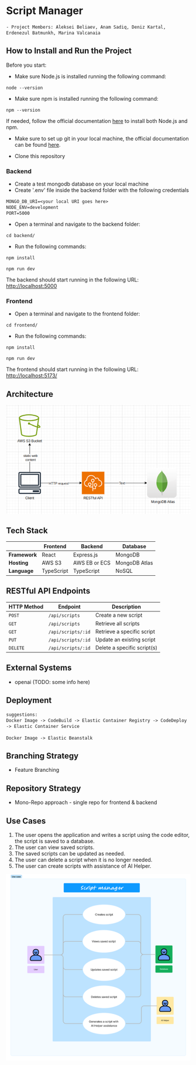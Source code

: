 # Script Manager

    - Project Members: Aleksei Beliaev, Anam Sadiq, Deniz Kartal, Erdenezul Batmunkh, Marina Valcanaia
## How to Install and Run the Project

Before you start:

- Make sure Node.js is installed running the following command:
```
node --version
```

- Make sure npm is installed running the following command:
```
npm --version
```
If needed, follow the official documentation [here](https://nodejs.org/en/learn/getting-started/how-to-install-nodejs) to install both Node.js and npm.

- Make sure to set up git in your local machine, the official documentation can be found [here](https://docs.github.com/en/get-started/getting-started-with-git/set-up-git).

- Clone this repository

### Backend
- Create a test mongodb database on your local machine
- Create '.env' file inside the backend folder with the following credentials
```
MONGO_DB_URI=<your local URI goes here>
NODE_ENV=development
PORT=5000
```

- Open a terminal and navigate to the backend folder:
```
cd backend/
```

- Run the following commands:

```
npm install 
```

```
npm run dev
```

The backend should start running in the following URL: [http://localhost:5000](http://localhost:5000)

### Frontend

- Open a terminal and navigate to the frontend folder:
```
cd frontend/
```

- Run the following commands:
```
npm install 
```

```
npm run dev
```

The frontend should start running in the following URL: [http://localhost:5173/](http://localhost:5173/)


## Architecture

![System Architecture](system.png)

## Tech Stack

|               | Frontend   | Backend       | Database      |
| ------------- | ---------- | ------------- | ------------- |
| **Framework** | React      | Express.js    | MongoDB       |
| **Hosting**   | AWS S3     | AWS EB or ECS | MongoDB Atlas |
| **Language**  | TypeScript | TypeScript    | NoSQL         |

## RESTful API Endpoints

| HTTP Method | Endpoint           | Description                  |
| ----------- |--------------------| -----------------------------|
| `POST`      | `/api/scripts`     | Create a new script          |
| `GET`       | `/api/scripts`     | Retrieve all scripts         |
| `GET`       | `/api/scripts/:id` | Retrieve a specific script   |
| `PUT`       | `/api/scripts/:id` | Update an existing script    |
| `DELETE`    | `/api/scripts/:id` | Delete a specific script(s)  |


## External Systems

- openai (TODO: some info here)

## Deployment

    suggestions:
    Docker Image -> CodeBuild -> Elastic Container Registry -> CodeDeploy -> Elastic Container Service

    Docker Image -> Elastic Beanstalk

## Branching Strategy

- Feature Branching

## Repository Strategy

- Mono-Repo approach - single repo for frontend & backend

## Use Cases

1. The user opens the application and writes a script using the code editor, the script is saved to a database.
2. The user can view saved scripts.
3. The saved scripts can be updated as needed.
4. The user can delete a script when it is no longer needed.
5. The user can create scripts with assistance of AI Helper.

![Use Cases Diagram](script-manager-use-case.png)

